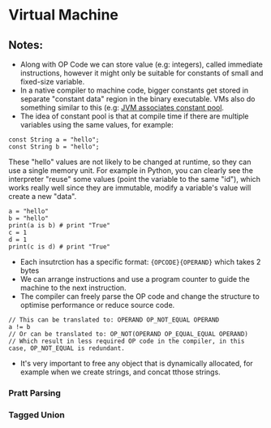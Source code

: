 # Virtual Machine

## Notes:
- Along with OP Code we can store value (e.g: integers), called immediate instructions, however it might only be suitable for constants of small and fixed-size variable.
- In a native compiler to machine code, bigger constants get stored in separate "constant data" region in the binary executable. VMs also do something similar to this (e.g: [JVM associates constant pool](https://docs.oracle.com/javase/specs/jvms/se7/html/jvms-4.html#jvms-4.4). 
- The idea of constant pool is that at compile time if there are multiple variables using the same values, for example:
```
const String a = "hello";
const String b = "hello";
```
These "hello" values are not likely to be changed at runtime, so they can use a single memory unit.
For example in Python, you can clearly see the interpreter "reuse" some values (point the variable to the same "id"), which works really well since they are immutable, modify a variable's value will create a new "data".
```
a = "hello"
b = "hello"
print(a is b) # print "True"
c = 1
d = 1
print(c is d) # print "True"
```
- Each insutrction has a specific format: `{OPCODE}{OPERAND}` which takes 2 bytes
- We can arrange instructions and use a program counter to guide the machine to the next instruction.
- The compiler can freely parse the OP code and change the structure to optimise performance or reduce source code. 
```
// This can be translated to: OPERAND OP_NOT_EQUAL OPERAND
a != b
// Or can be translated to: OP_NOT(OPERAND OP_EQUAL_EQUAL OPERAND)
// Which result in less required OP code in the compiler, in this case, OP_NOT_EQUAL is redundant.
```
- It's very important to free any object that is dynamically allocated, for example when we create strings, and concat tthose strings.
### Pratt Parsing
### Tagged Union
